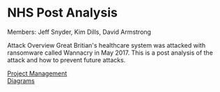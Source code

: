 # NHS Post Analysis
Members:
Jeff Snyder, Kim Dills, David Armstrong



Attack Overview
Great Britian's healthcare system was attacked with ransomware called Wannacry in May 2017.
This is a post analysis of the attack and how to prevent future attacks.



[Project Management](https://github.com/forexsnyder/NHSPostAnalysis/projects/2)     
[Diagrams](https://github.com/forexsnyder/NHSPostAnalysis/tree/feature/planning/images)

